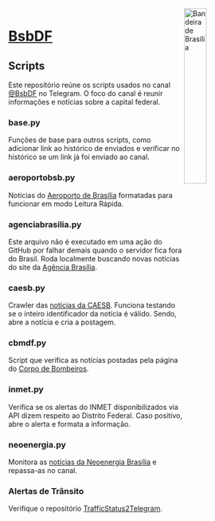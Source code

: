 <img align="right" alt="Bandeira de Brasília" width="30%" height="auto" src="https://old.gabrf.com/imgs/bsbdf.jpg">

# [BsbDF](https://t.me/BsbDF)

## Scripts

Este repositório reúne os scripts usados no canal [@BsbDF](https://t.me/BsbDF) no Telegram. O foco do canal é reunir informações e notícias sobre a capital federal. 

### base.py

Funções de base para outros scripts, como adicionar link ao histórico de enviados e verificar no histórico se um link já foi enviado ao canal.

### aeroportobsb.py

Notícias do [Aeroporto de Brasília](https://www.bsb.aero/passageiros/noticias) formatadas para funcionar em modo Leitura Rápida.

### agenciabrasilia.py

Este arquivo não é executado em uma ação do GitHub por falhar demais quando o servidor fica fora do Brasil. Roda localmente buscando novas notícias do site da [Agência Brasília](https://www.agenciabrasilia.df.gov.br/noticias/).

### caesb.py

Crawler das [notícias da CAESB](https://caesb.df.gov.br/noticias). Funciona testando se o inteiro identificador da notícia é válido. Sendo, abre a notícia e cria a postagem.

### cbmdf.py

Script que verifica as notícias postadas pela página do [Corpo de Bombeiros](https://cbm.df.gov.br/noticias). 

### inmet.py

Verifica se os alertas do INMET disponibilizados via API dizem respeito ao Distrito Federal. Caso positivo, abre o alerta e formata a informação.

### neoenergia.py

Monitora as [notícias da Neoenergia Brasília](https://www.neoenergia.com/web/brasilia/noticias) e repassa-as no canal.

### Alertas de Trânsito

Verifique o repositório [TrafficStatus2Telegram](https://github.com/GabrielRF/TrafficStatus2Telegram).
